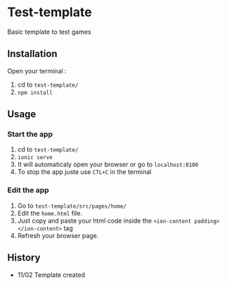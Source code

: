 # Test-template
Basic template to test games
## Installation 

Open your terminal :
1. cd to `test-template/`
2. `npm install`


## Usage

### Start the app
1. cd to `test-template/`
2. `ionic serve`
3. It will automaticaly open your browser or go to `localhost:8100`
4. To stop the app juste use `CTL+C` in the terminal

### Edit the app
1. Go to `test-template/src/pages/home/`
2. Edit the `home.html` file.
3. Just copy and paste your html code inside the `<ion-content padding></ion-content>` tag
4. Refresh your browser page.

## History
- 11/02 Template created

